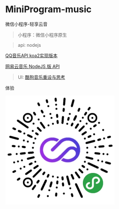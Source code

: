 # MiniProgram-music

微信小程序-轻享云音

> 小程序：微信小程序原生

> api: nodejs 

[QQ音乐API koa2实现版本](https://rain120.github.io/qq-music-api/#/ "QQ音乐API koa2实现版本") 

[网易云音乐 NodeJS 版 API](https://binaryify.github.io/NeteaseCloudMusicApi/#/ "网易云音乐 NodeJS 版 API") 

> UI: [酷狗音乐重设与思考](https://www.zcool.com.cn/work/ZNDQyMzgyNDg=.html "酷狗音乐重设与思考")

体验

![app](./code.jpg)
